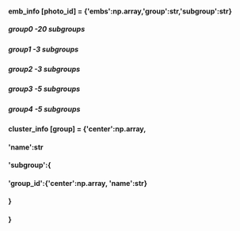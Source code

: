 #### emb_info [photo_id] = {'embs':np.array,'group':str,'subgroup':str}
##### group0 -20 subgroups
##### group1 -3 subgroups
##### group2 -3 subgroups
##### group3 -5 subgroups
##### group4 -5 subgroups
#### cluster_info [group] = {'center':np.array,
####                         'name':str
####                         'subgroup':{
####                              'group_id':{'center':np.array, 'name':str}
####                          }
#### }